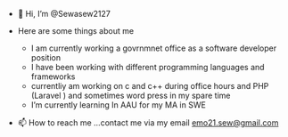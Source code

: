 - 👋 Hi, I’m @Sewasew2127
- Here are some things about me
    * I am currently working a govrnmnet office as a software developer position
    * I have been working with different programming languages and frameworks
    * currentliy am working on c and c++ during office hours and PHP (Laravel ) and sometimes word press in my spare time 
    * I’m currently learning In AAU for my MA in SWE
    
- 📫 How to reach me ...contact me via my email emo21.sew@gmail.com

<!---
Sewasew2127/Sewasew2127 is a ✨ special ✨ repository because its `README.md` (this file) appears on your GitHub profile.
You can click the Preview link to take a look at your changes.
--->

